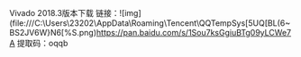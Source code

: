 Vivado 2018.3版本下载
链接：![img](file:///C:\Users\23202\AppData\Roaming\Tencent\QQTempSys\[5UQ[BL(6~BS2JV6W}N6[%S.png)https://pan.baidu.com/s/1Sou7ksGgiuBTg09yLCWe7A 
提取码：oqqb